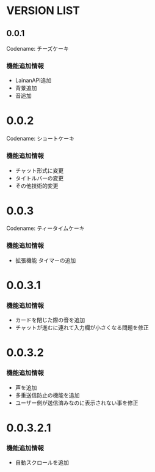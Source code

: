 # VERSION LIST

## 0.0.1
Codename: チーズケーキ
### 機能追加情報
- LainanAPI追加
- 背景追加
- 音追加

# 0.0.2
Codename: ショートケーキ
### 機能追加情報
- チャット形式に変更
- タイトルバーの変更
- その他技術的変更

# 0.0.3
Codename: ティータイムケーキ
### 機能追加情報
- 拡張機能 タイマーの追加

# 0.0.3.1
### 機能追加情報
- カードを閉じた際の音を追加
- チャットが進むに連れて入力欄が小さくなる問題を修正

# 0.0.3.2
### 機能追加情報
- 声を追加
- 多重送信防止の機能を追加
- ユーザー側が送信済みなのに表示されない事を修正

# 0.0.3.2.1
### 機能追加情報
- 自動スクロールを追加